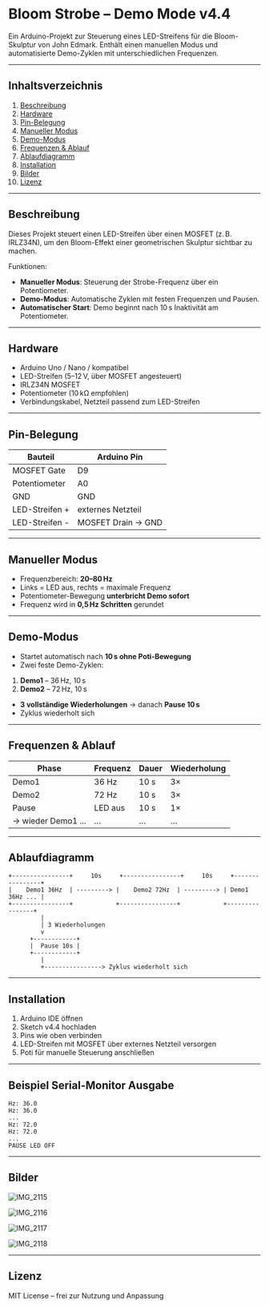# Bloom Strobe – Demo Mode v4.4

Ein Arduino-Projekt zur Steuerung eines LED-Streifens für die Bloom-Skulptur von John Edmark. Enthält einen manuellen Modus und automatisierte Demo-Zyklen mit unterschiedlichen Frequenzen.

---

## Inhaltsverzeichnis

1. [Beschreibung](#beschreibung)
2. [Hardware](#hardware)
3. [Pin-Belegung](#pin-belegung)
4. [Manueller Modus](#manueller-modus)
5. [Demo-Modus](#demo-modus)
6. [Frequenzen & Ablauf](#frequenzen--ablauf)
7. [Ablaufdiagramm](#ablaufdiagramm)
8. [Installation](#installation)
9. [Bilder](#bilder)
10. [Lizenz](#lizenz)

---

## Beschreibung

Dieses Projekt steuert einen LED-Streifen über einen MOSFET (z. B. IRLZ34N), um den Bloom-Effekt einer geometrischen Skulptur sichtbar zu machen.

Funktionen:

- **Manueller Modus**: Steuerung der Strobe-Frequenz über ein Potentiometer.
- **Demo-Modus**: Automatische Zyklen mit festen Frequenzen und Pausen.
- **Automatischer Start**: Demo beginnt nach 10 s Inaktivität am Potentiometer.

---

## Hardware

- Arduino Uno / Nano / kompatibel
- LED-Streifen (5–12 V, über MOSFET angesteuert)
- IRLZ34N MOSFET
- Potentiometer (10 kΩ empfohlen)
- Verbindungskabel, Netzteil passend zum LED-Streifen

---

## Pin-Belegung

| Bauteil           | Arduino Pin |
|------------------|------------|
| MOSFET Gate       | D9         |
| Potentiometer     | A0         |
| GND               | GND        |
| LED-Streifen +    | externes Netzteil |
| LED-Streifen -    | MOSFET Drain → GND |

---

## Manueller Modus

- Frequenzbereich: **20–80 Hz**
- Links = LED aus, rechts = maximale Frequenz
- Potentiometer-Bewegung **unterbricht Demo sofort**
- Frequenz wird in **0,5 Hz Schritten** gerundet

---

## Demo-Modus

- Startet automatisch nach **10 s ohne Poti-Bewegung**
- Zwei feste Demo-Zyklen: 

1. **Demo1** – 36 Hz, 10 s
2. **Demo2** – 72 Hz, 10 s

- **3 vollständige Wiederholungen** → danach **Pause 10 s**
- Zyklus wiederholt sich

---

## Frequenzen & Ablauf

| Phase      | Frequenz | Dauer  | Wiederholung |
|------------|----------|--------|--------------|
| Demo1      | 36 Hz    | 10 s   | 3×           |
| Demo2      | 72 Hz    | 10 s   | 3×           |
| Pause      | LED aus  | 10 s   | 1×           |
| → wieder Demo1 ... | … | … | … |

---

## Ablaufdiagramm

```text
+----------------+     10s     +----------------+     10s     +----------------+
|    Demo1 36Hz  | ---------> |    Demo2 72Hz  | ---------> | Demo1 36Hz ... |
+----------------+            +----------------+            +----------------+
         |                                                       
         | 3 Wiederholungen                                        
         v                                                       
      +------------+                                             
      |  Pause 10s |                                             
      +------------+                                             
         |                                                       
         +----------------> Zyklus wiederholt sich               
```

---

## Installation

1. Arduino IDE öffnen
2. Sketch v4.4 hochladen
3. Pins wie oben verbinden
4. LED-Streifen mit MOSFET über externes Netzteil versorgen
5. Poti für manuelle Steuerung anschließen

---

## Beispiel Serial-Monitor Ausgabe

```
Hz: 36.0
Hz: 36.0
...
Hz: 72.0
Hz: 72.0
...
PAUSE LED OFF
```

---

## Bilder

![IMG_2115](images/IMG_2115.jpeg)

![IMG_2116](images/IMG_2116.jpeg)

![IMG_2117](images/IMG_2117.jpeg)

![IMG_2118](images/IMG_2118.jpeg)

---

## Lizenz

MIT License – frei zur Nutzung und Anpassung
